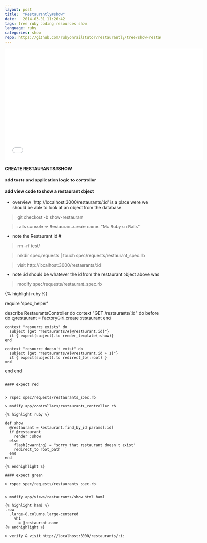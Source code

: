 ```yaml
---
layout: post
title:  "Restaurantly#show"
date:   2014-03-01 11:26:42
tags: free ruby coding resources show
language: ruby
categories: show
repo: https://github.com/rubyonrailstutor/restaurantly/tree/show-restaurant
---
```


<iframe width="640" height="360" src="//www.youtube.com/embed/xhiqKVfpPBs?vq=hd1080" frameborder="0" allowfullscreen></iframe>


#### CREATE RESTAURANTS#SHOW


#### add tests and application logic to controller


#### add view code to show a restaurant object



- overview  'http://localhost:3000/restaurants/:id' is a place were we should be able to look at an object from the database.

> git checkout -b show-restaurant

> rails console => Restaurant.create name: "Mc Ruby on Rails"

- note the Restaurant id #


> rm -rf test/
 
> mkdir spec/requests | touch spec/requests/restaurant_spec.rb

> visit http://localhost:3000/restaurants/:id

- note :id should be whatever the id from the restaurant object above was


> modify spec/requests/restaurant_spec.rb

{% highlight ruby %}

require 'spec_helper'

describe RestaurantsController do
  context "GET /restaurants/:id" do
    before do
      @restaurant = FactoryGirl.create :restaurant
    end

    context "resource exists" do
      subject {get "restaurants/#{@restaurant.id}"}
      it { expect(subject).to render_template(:show)}
    end

    context "resource doesn't exist" do
      subject {get "restaurants/#{@restaurant.id + 1}"}
      it { expect(subject).to redirect_to(:root) }
    end
  end
end

~~~ 

#### expect red


> rspec spec/requests/restaurants_spec.rb

> modify app/controllers/restaurants_controller.rb

{% highlight ruby %}

def show
  @restaurant = Restaurant.find_by_id params[:id]
  if @restaurant
    render :show
  else
    flash[:warning] = "sorry that restaurant doesn't exist"
    redirect_to root_path
  end
end

{% endhighlight %}

#### expect green 

> rspec spec/requests/restaurants_spec.rb 


> modify app/views/restaurants/show.html.haml

{% highlight haml %}
.row
  .large-8.columns.large-centered
    %h1
      = @restaurant.name
{% endhighlight %}

> verify & visit http://localhost:3000/restaurants/:id
